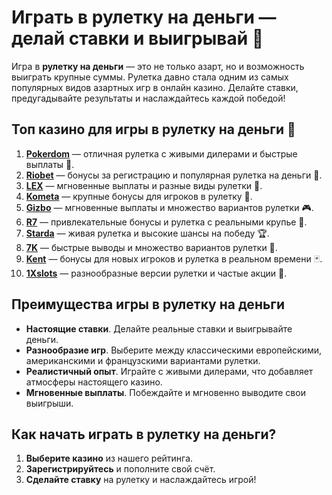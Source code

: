 # Играть в рулетку на деньги — делай ставки и выигрывай 🎰

Игра в **рулетку на деньги** — это не только азарт, но и возможность выиграть крупные суммы. Рулетка давно стала одним из самых популярных видов азартных игр в онлайн казино. Делайте ставки, предугадывайте результаты и наслаждайтесь каждой победой!

## Топ казино для игры в рулетку на деньги 🎯

1. **[Pokerdom](https://brandplay.link/4k77v2yx)** — отличная рулетка с живыми дилерами и быстрые выплаты 🎲.
2. **[Riobet](https://brandplay.link/7xBLTPyj)** — бонусы за регистрацию и популярная рулетка на деньги 🎁.
3. **[LEX](https://brandplay.link/zW4hdDFV)** — мгновенные выплаты и разные виды рулетки 💸.
4. **[Kometa](https://brandplay.link/8ZymQJV8)** — крупные бонусы для игроков в рулетку 🌟.
5. **[Gizbo](https://brandplay.link/bprXw4YV)** — мгновенные выплаты и множество вариантов рулетки 🎮.
6. **[R7](https://brandplay.link/bMd3Yjsw)** — привлекательные бонусы и рулетка с реальными крупье 🎰.
7. **[Starda](https://brandplay.link/fB7xwRFL)** — живая рулетка и высокие шансы на победу 🏆.
8. **[7K](https://brandplay.link/BvQyFShp)** — быстрые выводы и множество вариантов рулетки 🎉.
9. **[Kent](https://brandplay.link/Fv2WP3js)** — бонусы для новых игроков и рулетка в реальном времени 🃏.
10. **[1Xslots](https://brandplay.link/hSB1khtr)** — разнообразные версии рулетки и частые акции 🎰.

## Преимущества игры в рулетку на деньги

- **Настоящие ставки**. Делайте реальные ставки и выигрывайте деньги.
- **Разнообразие игр**. Выберите между классическими европейскими, американскими и французскими вариантами рулетки.
- **Реалистичный опыт**. Играйте с живыми дилерами, что добавляет атмосферы настоящего казино.
- **Мгновенные выплаты**. Побеждайте и мгновенно выводите свои выигрыши.

## Как начать играть в рулетку на деньги?

1. **Выберите казино** из нашего рейтинга.
2. **Зарегистрируйтесь** и пополните свой счёт.
3. **Сделайте ставку** на рулетку и наслаждайтесь игрой!
